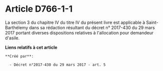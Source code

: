 # Article D766-1-1

La section 3 du chapitre IV du titre IV du présent livre est applicable à Saint-Barthélemy dans sa rédaction résultant du
décret n° 2017-430 du 29 mars 2017 portant diverses dispositions relatives à l'allocation pour demandeur d'asile.

**Liens relatifs à cet article**

	**Créé par**:

	  - Décret n°2017-430 du 29 mars 2017 - art. 5

